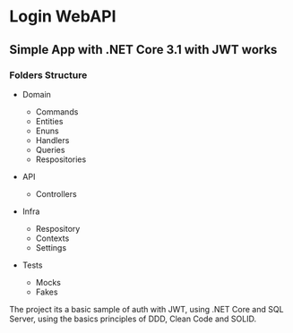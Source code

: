 # Login WebAPI
## Simple App with .NET Core 3.1 with JWT works

### Folders Structure
- Domain
    * Commands
    * Entities
    * Enuns
    * Handlers
    * Queries
    * Respositories

- API
   * Controllers

- Infra
   * Respository
   * Contexts
   * Settings

- Tests
   * Mocks
   * Fakes

The project its a basic sample of auth with JWT, using .NET Core and SQL Server, using the basics principles of DDD, Clean Code and SOLID.
